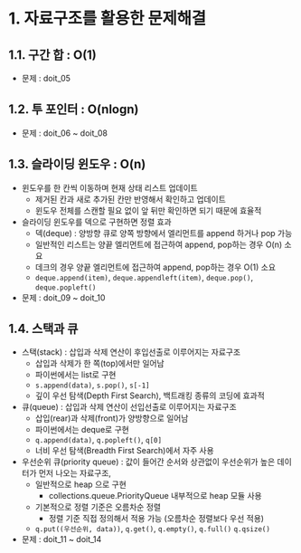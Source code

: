 # 1. 자료구조를 활용한 문제해결
## 1.1. 구간 합 : O(1)
- 문제 : doit_05
## 1.2. 투 포인터 : O(nlogn)
- 문제 : doit_06 ~ doit_08
## 1.3. 슬라이딩 윈도우 : O(n)
- 윈도우를 한 칸씩 이동하며 현재 상태 리스트 업데이트
  - 제거된 칸과 새로 추가된 칸만 반영해서 확인하고 업데이트
  - 윈도우 전체를 스캔할 필요 없이 앞 뒤만 확인하면 되기 때문에 효율적
- 슬라이딩 윈도우를 덱으로 구현하면 정렬 효과
  - 덱(deque) : 양방향 큐로 양쪽 방향에서 엘리먼트를 append 하거나 pop 가능
  - 일반적인 리스트는 양끝 엘리먼트에 접근하여 append, pop하는 경우 O(n) 소요
  - 데크의 경우 양끝 엘리먼트에 접근하여 append, pop하는 경우 O(1) 소요
  - `deque.append(item)`, `deque.appendleft(item)`, `deque.pop()`, `deque.popleft()`
- 문제 : doit_09 ~ doit_10
## 1.4. 스택과 큐
- 스택(stack) : 삽입과 삭제 연산이 후입선출로 이루어지는 자료구조
  - 삽입과 삭제가 한 쪽(top)에서만 일어남
  - 파이썬에서는 list로 구현
  - `s.append(data)`, `s.pop()`, `s[-1]`
  - 깊이 우선 탐색(Depth First Search), 백트래킹 종류의 코딩에 효과적
- 큐(queue) : 삽입과 삭제 연산이 선입선출로 이루어지는 자료구조
  - 삽입(rear)과 삭제(front)가 양방향으로 일어남
  - 파이썬에서는 deque로 구현
  - `q.append(data)`, `q.popleft()`, `q[0]`
  - 너비 우선 탐색(Breadth First Search)에서 자주 사용
- 우선순위 큐(priority queue) : 값이 들어간 순서와 상관없이 우선순위가 높은 데이터가 먼저 나오는 자료구조, 
  - 일반적으로 heap 으로 구현
    - collections.queue.PriorityQueue 내부적으로 heap 모듈 사용
  - 기본적으로 정렬 기준은 오름차순 정렬
    - 정렬 기준 직접 정의해서 적용 가능 (오름차순 정렬보다 우선 적용)
  - `q.put((우선순위, data))`, `q.get()`, `q.empty()`, `q.full()` `q.qsize()`
- 문제 : doit_11 ~ doit_14
